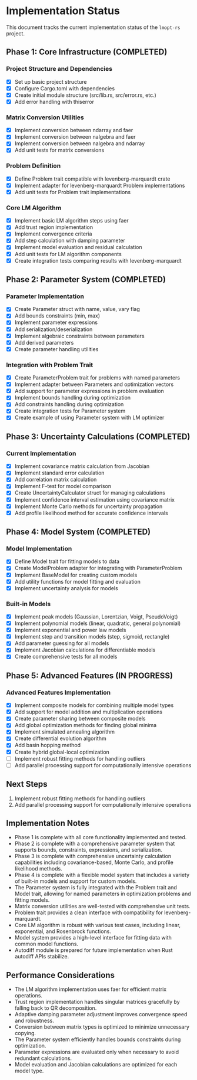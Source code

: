 # Implementation Status

This document tracks the current implementation status of the `lmopt-rs` project.

## Phase 1: Core Infrastructure (COMPLETED)

### Project Structure and Dependencies

- [x] Set up basic project structure
- [x] Configure Cargo.toml with dependencies
- [x] Create initial module structure (src/lib.rs, src/error.rs, etc.)
- [x] Add error handling with thiserror

### Matrix Conversion Utilities

- [x] Implement conversion between ndarray and faer
- [x] Implement conversion between nalgebra and faer
- [x] Implement conversion between nalgebra and ndarray
- [x] Add unit tests for matrix conversions

### Problem Definition

- [x] Define Problem trait compatible with levenberg-marquardt crate
- [x] Implement adapter for levenberg-marquardt Problem implementations
- [x] Add unit tests for Problem trait implementations

### Core LM Algorithm

- [x] Implement basic LM algorithm steps using faer
- [x] Add trust region implementation
- [x] Implement convergence criteria
- [x] Add step calculation with damping parameter
- [x] Implement model evaluation and residual calculation
- [x] Add unit tests for LM algorithm components
- [x] Create integration tests comparing results with levenberg-marquardt

## Phase 2: Parameter System (COMPLETED)

### Parameter Implementation

- [x] Create Parameter struct with name, value, vary flag
- [x] Add bounds constraints (min, max)
- [x] Implement parameter expressions
- [x] Add serialization/deserialization
- [x] Implement algebraic constraints between parameters
- [x] Add derived parameters
- [x] Create parameter handling utilities

### Integration with Problem Trait

- [x] Create ParameterProblem trait for problems with named parameters
- [x] Implement adapter between Parameters and optimization vectors
- [x] Add support for parameter expressions in problem evaluation
- [x] Implement bounds handling during optimization
- [x] Add constraints handling during optimization
- [x] Create integration tests for Parameter system
- [x] Create example of using Parameter system with LM optimizer

## Phase 3: Uncertainty Calculations (COMPLETED)

### Current Implementation

- [x] Implement covariance matrix calculation from Jacobian
- [x] Implement standard error calculation
- [x] Add correlation matrix calculation
- [x] Implement F-test for model comparison
- [x] Create UncertaintyCalculator struct for managing calculations
- [x] Implement confidence interval estimation using covariance matrix
- [x] Implement Monte Carlo methods for uncertainty propagation
- [x] Add profile likelihood method for accurate confidence intervals

## Phase 4: Model System (COMPLETED)

### Model Implementation

- [x] Define Model trait for fitting models to data
- [x] Create ModelProblem adapter for integrating with ParameterProblem
- [x] Implement BaseModel for creating custom models
- [x] Add utility functions for model fitting and evaluation
- [x] Implement uncertainty analysis for models

### Built-in Models

- [x] Implement peak models (Gaussian, Lorentzian, Voigt, PseudoVoigt)
- [x] Implement polynomial models (linear, quadratic, general polynomial)
- [x] Implement exponential and power law models
- [x] Implement step and transition models (step, sigmoid, rectangle)
- [x] Add parameter guessing for all models
- [x] Implement Jacobian calculations for differentiable models
- [x] Create comprehensive tests for all models

## Phase 5: Advanced Features (IN PROGRESS)

### Advanced Features Implementation

- [x] Implement composite models for combining multiple model types
- [x] Add support for model addition and multiplication operations
- [x] Create parameter sharing between composite models
- [x] Add global optimization methods for finding global minima
- [x] Implement simulated annealing algorithm
- [x] Create differential evolution algorithm
- [x] Add basin hopping method
- [x] Create hybrid global-local optimization
- [ ] Implement robust fitting methods for handling outliers
- [ ] Add parallel processing support for computationally intensive operations

## Next Steps

1. Implement robust fitting methods for handling outliers
2. Add parallel processing support for computationally intensive operations

## Implementation Notes

- Phase 1 is complete with all core functionality implemented and tested.
- Phase 2 is complete with a comprehensive parameter system that supports bounds, constraints, expressions, and serialization.
- Phase 3 is complete with comprehensive uncertainty calculation capabilities including covariance-based, Monte Carlo, and profile likelihood methods.
- Phase 4 is complete with a flexible model system that includes a variety of built-in models and support for custom models.
- The Parameter system is fully integrated with the Problem trait and Model trait, allowing for named parameters in optimization problems and fitting models.
- Matrix conversion utilities are well-tested with comprehensive unit tests.
- Problem trait provides a clean interface with compatibility for levenberg-marquardt.
- Core LM algorithm is robust with various test cases, including linear, exponential, and Rosenbrock functions.
- Model system provides a high-level interface for fitting data with common model functions.
- Autodiff module is prepared for future implementation when Rust autodiff APIs stabilize.

## Performance Considerations

- The LM algorithm implementation uses faer for efficient matrix operations.
- Trust region implementation handles singular matrices gracefully by falling back to QR decomposition.
- Adaptive damping parameter adjustment improves convergence speed and robustness.
- Conversion between matrix types is optimized to minimize unnecessary copying.
- The Parameter system efficiently handles bounds constraints during optimization.
- Parameter expressions are evaluated only when necessary to avoid redundant calculations.
- Model evaluation and Jacobian calculations are optimized for each model type.